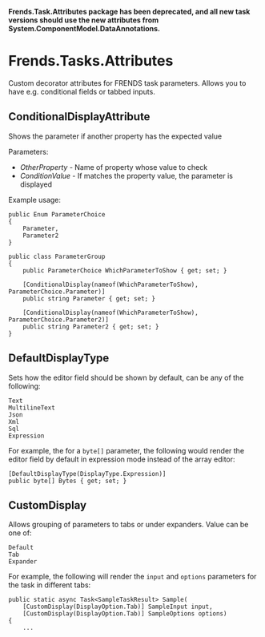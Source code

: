 **Frends.Task.Attributes package has been deprecated, and all new task versions should use the new attributes from System.ComponentModel.DataAnnotations.**

# Frends.Tasks.Attributes

Custom decorator attributes for FRENDS task parameters. Allows you to have e.g. conditional fields or tabbed inputs.

## ConditionalDisplayAttribute

Shows the parameter if another property has the expected value

Parameters:
- *OtherProperty* - Name of property whose value to check
- *ConditionValue* - If matches the property value, the parameter is displayed

Example usage:

    public Enum ParameterChoice
    {
        Parameter,
        Parameter2
    }

    public class ParameterGroup
    {
        public ParameterChoice WhichParameterToShow { get; set; }

        [ConditionalDisplay(nameof(WhichParameterToShow), ParameterChoice.Parameter)]
        public string Parameter { get; set; }

        [ConditionalDisplay(nameof(WhichParameterToShow), ParameterChoice.Parameter2)] 
        public string Parameter2 { get; set; }
    }

## DefaultDisplayType

Sets how the editor field should be shown by default, can be any of the following:

    Text
    MultilineText
    Json
    Xml
    Sql
    Expression

For example, the for a `byte[]` parameter, the following would render the editor field by default in expression mode instead of the array editor:

    [DefaultDisplayType(DisplayType.Expression)]
    public byte[] Bytes { get; set; }

## CustomDisplay

Allows grouping of parameters to tabs or under expanders. Value can be one of:

    Default
    Tab
    Expander

For example, the following will render the `input` and `options` parameters for the task in different tabs:

    public static async Task<SampleTaskResult> Sample(
        [CustomDisplay(DisplayOption.Tab)] SampleInput input, 
        [CustomDisplay(DisplayOption.Tab)] SampleOptions options)
    {
        ...
